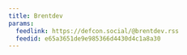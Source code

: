 ```yaml
---
title: Brentdev
params:
  feedlink: https://defcon.social/@brentdev.rss
  feedid: e65a3651de9e985366d4430d4c1a8a30
---
```


